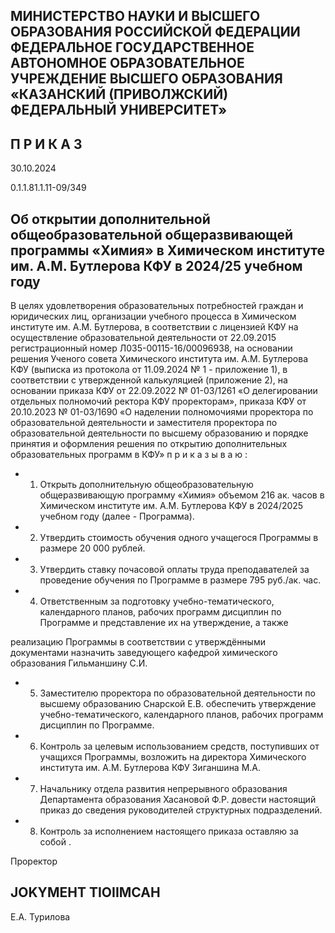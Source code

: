 <!-- image -->

## МИНИСТЕРСТВО НАУКИ И ВЫСШЕГО ОБРАЗОВАНИЯ РОССИЙСКОЙ ФЕДЕРАЦИИ ФЕДЕРАЛЬНОЕ ГОСУДАРСТВЕННОЕ АВТОНОМНОЕ ОБРАЗОВАТЕЛЬНОЕ УЧРЕЖДЕНИЕ ВЫСШЕГО ОБРАЗОВАНИЯ «КАЗАНСКИЙ (ПРИВОЛЖСКИЙ) ФЕДЕРАЛЬНЫЙ УНИВЕРСИТЕТ»

## П Р И К А З

30.10.2024

0.1.1.81.1.11-09/349

## Об открытии дополнительной общеобразовательной общеразвивающей программы «Химия» в Химическом институте им. А.М. Бутлерова КФУ в 2024/25 учебном году

В  целях  удовлетворения  образовательных  потребностей  граждан  и  юридических лиц,  организации  учебного  процесса  в  Химическом  институте  им.  А.М.  Бутлерова, в соответствии  с  лицензией  КФУ  на  осуществление  образовательной  деятельности  от 22.09.2015 регистрационный  номер  Л035-00115-16/00096938,  на  основании  решения Ученого совета Химического института им. А.М. Бутлерова КФУ (выписка из протокола от 11.09.2024 № 1  -  приложение 1),  в  соответствии  с утвержденной  калькуляцией (приложение 2), на основании приказа КФУ от 22.09.2022 № 01-03/1261 «О делегировании отдельных полномочий ректора КФУ  проректорам», приказа КФУ  от 20.10.2023 № 01-03/1690 «О наделении полномочиями проректора по образовательной деятельности и заместителя проректора по образовательной деятельности по высшему образованию и порядке принятия и оформления решения по открытию дополнительных образовательных программ в КФУ» п р и к а з ы в а ю :

- 1. Открыть дополнительную общеобразовательную общеразвивающую программу «Химия»  объемом  216  ак. часов  в  Химическом  институте  им. А.М. Бутлерова  КФУ  в 2024/2025 учебном году (далее - Программа).
- 2. Утвердить стоимость обучения одного учащегося Программы в размере 20 000 рублей.
- 3. Утвердить ставку почасовой оплаты труда преподавателей за проведение обучения по Программе в размере 795 руб./ак. час.
- 4. Ответственным  за подготовку учебно-тематического, календарного планов, рабочих программ дисциплин по Программе и представление их на утверждение, а также

реализацию Программы в соответствии с утверждёнными документами назначить заведующего кафедрой химического образования Гильманшину С.И.

- 5. Заместителю проректора по образовательной деятельности по высшему образованию Снарской Е.В. обеспечить утверждение учебно-тематического, календарного планов, рабочих программ дисциплин по Программе.
- 6. Контроль  за  целевым  использованием  средств,  поступивших  от  учащихся Программы,  возложить  на  директора  Химического  института  им.  А.М. Бутлерова  КФУ Зиганшина М.А.
- 7. Начальнику отдела развития непрерывного образования Департамента образования  Хасановой  Ф.Р.  довести  настоящий  приказ  до  сведения  руководителей структурных подразделений.
- 8. Контроль за исполнением настоящего приказа оставляю за собой .

Проректор

## JOKYMEHT TIOIIMCAH

Е.А. Турилова